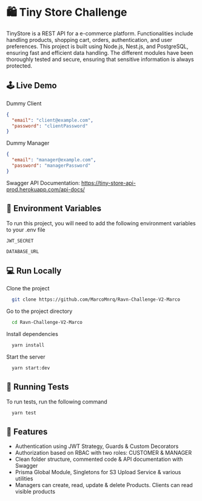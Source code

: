 # 🛍️ Tiny Store Challenge

TinyStore is a REST API for a e-commerce platform. Functionalities include handling products, shopping cart, orders, authentication, and user preferences. This project is built using Node.js, Nest.js, and PostgreSQL, ensuring fast and efficient data handling. The different modules have been thoroughly tested and secure, ensuring that sensitive information is always protected.

## 🕹️ Live Demo

Dummy Client

```json
{
  "email": "client@example.com",
  "password": "clientPassword"
}
```

Dummy Manager

```json
{
  "email": "manager@example.com",
  "password": "managerPassword"
}
```

Swagger API Documentation: https://tiny-store-api-prod.herokuapp.com/api-docs/

## 🔐 Environment Variables

To run this project, you will need to add the following environment variables to your .env file

`JWT_SECRET`

`DATABASE_URL`

## 💻 Run Locally

Clone the project

```bash
  git clone https://github.com/MarcoMnrq/Ravn-Challenge-V2-Marco
```

Go to the project directory

```bash
  cd Ravn-Challenge-V2-Marco
```

Install dependencies

```bash
  yarn install
```

Start the server

```bash
  yarn start:dev
```

## 🧪 Running Tests

To run tests, run the following command

```bash
  yarn test
```

## 🌟 Features

- Authentication using JWT Strategy, Guards & Custom Decorators
- Authorization based on RBAC with two roles: CUSTOMER & MANAGER
- Clean folder structure, commented code & API documentation with Swagger
- Prisma Global Module, Singletons for S3 Upload Service & various utilities
- Managers can create, read, update & delete Products. Clients can read visible products
